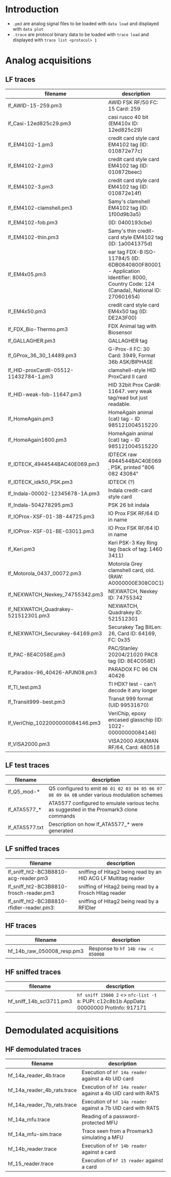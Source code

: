 # Introduction

* `.pm3` are analog signal files to be loaded with `data load` and displayed with `data plot`
* `.trace` are protocol binary data to be loaded with `trace load` and displayed with `trace list <protocol> 1`

# Analog acquisitions

## LF traces

|filename|description|
|--------|-----------|
|lf_AWID-15-259.pm3|AWID FSK RF/50 FC: 15 Card: 259 |
|lf_Casi-12ed825c29.pm3|casi rusco 40 bit (EM410x ID: 12ed825c29)|
|lf_EM4102-1.pm3|credit card style card EM4102 tag (ID: 010872e77c)|
|lf_EM4102-2.pm3|credit card style card EM4102 tag (ID: 010872beec)|
|lf_EM4102-3.pm3|credit card style card EM4102 tag (ID: 010872e14f)|
|lf_EM4102-clamshell.pm3|Samy's clamshell EM4102 tag (ID: 1f00d9b3a5)|
|lf_EM4102-fob.pm3|(ID: 0400193cbe)|
|lf_EM4102-thin.pm3|Samy's thin credit-card style EM4102 tag (ID: 1a0041375d)|
|lf_EM4x05.pm3|ear tag FDX-B ISO-11784/5 (ID: 6DB0840800F80001 - Application Identifier:  8000, Country Code:  124 (Canada), National ID:  270601654)|
|lf_EM4x50.pm3|credit card style card EM4x50 tag (ID: DE2A3F00)|
|lf_FDX_Bio-Thermo.pm3|FDX Animal tag with Biosensor|
|lf_GALLAGHER.pm3|GALLAGHER tag|
|lf_GProx_36_30_14489.pm3|G-Prox-II FC: 30 Card: 3949,  Format 36b  ASK/BIPHASE|
|lf_HID-proxCardII-05512-11432784-1.pm3|clamshell-style HID ProxCard II card|
|lf_HID-weak-fob-11647.pm3|HID 32bit Prox Card#: 11647.  very weak tag/read but just readable.|
|lf_HomeAgain.pm3|HomeAgain animal (cat) tag - ID 985121004515220|
|lf_HomeAgain1600.pm3|HomeAgain animal (cat) tag - ID 985121004515220|
|lf_IDTECK_4944544BAC40E069.pm3| IDTECK raw 4944544BAC40E069 , PSK,  printed  "806 082 43084"|
|lf_IDTECK_idk50_PSK.pm3| IDTECK (?)|
|lf_Indala-00002-12345678-1A.pm3|Indala credit-card style card|
|lf_Indala-504278295.pm3|PSK 26 bit indala|
|lf_IOProx-XSF-01-3B-44725.pm3|IO Prox FSK RF/64 ID in name|
|lf_IOProx-XSF-01-BE-03011.pm3|IO Prox FSK RF/64 ID in name|
|lf_Keri.pm3|Keri PSK-3 Key Ring tag (back of tag: 1460 3411)|
|lf_Motorola_0437_00072.pm3|Motorola Grey clamshell card, old.  (RAW: A0000000E308C0C1)|
|lf_NEXWATCH_Nexkey_74755342.pm3| NEXWATCH, Nexkey ID: 74755342|
|lf_NEXWATCH_Quadrakey-521512301.pm3|NEXWATCH, Quadrakey ID: 521512301|
|lf_NEXWATCH_Securakey-64169.pm3|Securakey Tag BitLen: 26, Card ID: 64169, FC: 0x35|
|lf_PAC-8E4C058E.pm3|PAC/Stanley 20204/21020 PAC8 tag (ID: 8E4C058E)|
|lf_Paradox-96_40426-APJN08.pm3|PARADOX FC 96 CN 40426|
|lf_TI_test.pm3|TI HDX? test - can't decode it any longer|
|lf_Transit999-best.pm3|Transit 999 format (UID 99531670)|
|lf_VeriChip_1022000000084146.pm3|VeriChip,  epoxy encased glasschip (ID: 1022-00000000084146) |
|lf_VISA2000.pm3|VISA2000 ASK/MAN RF/64, Card: 480518|

## LF test traces

|filename|description|
|--------|-----------|
|lf_Q5_mod-*|Q5 configured to emit `00 01 02 03 04 05 06 07 08 09 0A 0B` under various modulation schemes|
|lf_ATA5577_*|ATA5577 configured to emulate various techs as suggested in the Proxmark3 clone commands|
|lf_ATA5577.txt|Description on how lf_ATA5577_* were generated|

## LF sniffed traces

|filename|description|
|--------|-----------|
|lf_sniff_ht2-BC3B8810-acg-reader.pm3|     sniffing of Hitag2 being read by an HID ACG LF Multitag reader|
|lf_sniff_ht2-BC3B8810-frosch-reader.pm3|  sniffing of Hitag2 being read by a Frosch Hitag reader|
|lf_sniff_ht2-BC3B8810-rfidler-reader.pm3:| sniffing of Hitag2 being read by a RFIDler|

## HF traces

|filename|description|
|--------|-----------|
|hf_14b_raw_050008_resp.pm3| Response to `hf 14b raw -c 050008`|

## HF sniffed traces

|filename|description|
|--------|-----------|
|hf_sniff_14b_scl3711.pm3| `hf sniff 15000 2` <> `nfc-list -t 8`: PUPI: c12c8b1b AppData: 00000000 ProtInfo: 917171|

# Demodulated acquisitions

## HF demodulated traces

|filename|description|
|--------|-----------|
|hf_14a_reader_4b.trace|Execution of `hf 14a reader` against a 4b UID card|
|hf_14a_reader_4b_rats.trace|Execution of `hf 14a reader` against a 4b UID card with RATS|
|hf_14a_reader_7b_rats.trace|Execution of `hf 14a reader` against a 7b UID card with RATS|
|hf_14a_mfu.trace|Reading of a password-protected MFU|
|hf_14a_mfu-sim.trace|Trace seen from a Proxmark3 simulating a MFU|
|hf_14b_reader.trace|Execution of `hf 14b reader` against a card|
|hf_15_reader.trace|Execution of `hf 15 reader` against a card|
